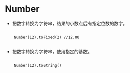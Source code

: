 Number
==========

* 把数字转换为字符串，结果的小数点后有指定位数的数字。
```$xslt

    Number(12).toFixed(2) //12.00
    
```

* 把数字转换为字符串，使用指定的基数。

```$xslt

    Number(12).toString()

```


